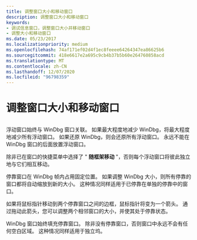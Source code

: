 ```yaml
---
title: 调整窗口大小和移动窗口
description: 调整窗口大小和移动窗口
keywords:
- 调试信息窗口，调整窗口大小并移动窗口
- 调整大小和移动窗口
ms.date: 05/23/2017
ms.localizationpriority: medium
ms.openlocfilehash: 74af171ef02d4f1ec8feeee64264347ea86625b6
ms.sourcegitcommit: 418e6617e2a695c9cb4b37b5b60e264760858acd
ms.translationtype: MT
ms.contentlocale: zh-CN
ms.lasthandoff: 12/07/2020
ms.locfileid: "96798359"
---
```

# <a name="resizing-and-moving-a-window"></a>调整窗口大小和移动窗口


## <span id="ddk_resizing_and_moving_windows_dbg"></span><span id="DDK_RESIZING_AND_MOVING_WINDOWS_DBG"></span>


浮动窗口始终与 WinDbg 窗口关联。 如果最大程度地减少 WinDbg，将最大程度地减少所有浮动窗口。 如果还原 WinDbg，则会还原所有浮动窗口。 永远不能在 WinDbg 窗口的后面放置浮动窗口。

除非已在窗口的快捷菜单中选择了 " **随框架移动** "，否则每个浮动窗口将彼此独立地与它们相互移动。

停靠窗口在 WinDbg 帧内占用固定位置。 如果调整 WinDbg 大小，则所有停靠的窗口都将自动缩放到新的大小。 这种情况同样适用于已停靠在单独的停靠中的窗口。

如果将鼠标指针移动到两个停靠窗口之间的边框，鼠标指针将变为一个箭头。 通过拖动此箭头，您可以调整两个相邻窗口的大小，并使其处于停靠状态。

WinDbg 窗口始终填充停靠窗口。 除非没有停靠窗口，否则窗口中永远不会有任何空白区域。 这种情况同样适用于独立坞。

 

 





